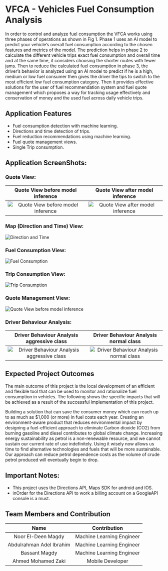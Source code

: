 # VFCA - Vehicles Fuel Consumption Analysis

In order to control and analyze fuel consumption the VFCA works using three phases of operations as
shown in Fig 1. Phase 1 uses an AI model to predict your vehicle’s overall fuel consumption
according to the chosen features and metrics of the model. The prediction helps in phase 2 to
calculate the different vehicle trips exact fuel consumption and overall time and at the same time,
it considers choosing the shorter routes with fewer jams. Then to reduce the calculated fuel
consumption in phase 3, the driver’s behavior is analyzed using an AI model to predict if he is a
high, medium or low fuel consumer then gives the driver the tips to switch to the most efficient low
fuel consumption category. Then it provides effective solutions for the user of fuel recommendation
system and fuel quote management which proposes a way for tracking usage effectively and
conservation of money and the used fuel across daily vehicle trips.

## Application Features

- Fuel consumption detection with machine learning.
- Directions and time detection of trips.
- Fuel reduction recommendations using machine learning.
- Fuel quote management views.
- Single Trip consumption.

## Application ScreenShots:

### Quote View:

Quote View before model inference            |  Quote View after model inference
:-------------------------:|:-------------------------:
![Quote View before model inference](assets/images/s1.jpg)  |  ![Quote View after model inference](assets/images/s3.jpg)

### Map (Direction and Time) View:

![Direction and Time](assets/images/s2.jpg)

### Fuel Consumption View:

![Fuel Consumption](assets/images/s4.jpg)

### Trip Consumption View:

![Trip Consumption](assets/images/s5.jpg)

### Quote Management View:

![Quote View before model inference](assets/images/s6.jpg)

### Driver Behaviour Analysis:

Driver Behaviour Analysis aggressive class            |  Driver Behaviour Analysis normal class
:-------------------------:|:-------------------------:
![Driver Behaviour Analysis aggressive class](assets/images/s7.jpg)  |  ![Driver Behaviour Analysis normal class](assets/images/s8.jpg)

## Expected Project Outcomes

The main outcome of this project is the local development of an efficient and flexible tool that can
be used to monitor and rationalize fuel consumption in vehicles. The following shows the specific
impacts that will be achieved as a result of the successful implementation of this project.

Building a solution that can save the consumer money which can reach up to as much as $1,000 (or
more) in fuel costs each year. Creating an environment-aware product that reduces environmental
impact by designing a fuel-efficient approach to eliminate Carbon dioxide (CO2) from burning
gasoline and diesel contributes to global climate change. Increasing energy sustainability as petrol
is a non-renewable resource, and we cannot sustain our current rate of use indefinitely. Using it
wisely now allows us time to find alternative technologies and fuels that will be more sustainable.
Our approach can reduce petrol dependence costs as the volume of crude petrol produced will
eventually begin to drop. 

## Important Notes:

- This project uses the Directions API, Maps SDK for android and IOS.
- inOrder for the Directions API to work a billing account on a GoogleAPI console is a must.

## Team Members and Contribution

Name            |  Contribution
:-------------------------:|:-------------------------:
Noor El-Deen Magdy |  Machine Learning Engineer
Abdulrahman Adel Ibrahim |  Machine Learning Engineer
Bassant Magdy |  Machine Learning Engineer
Ahmed Mohamed Zaki |  Mobile Developer
